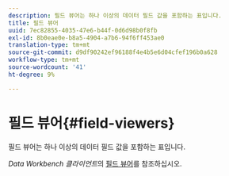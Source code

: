 ```yaml
---
description: 필드 뷰어는 하나 이상의 데이터 필드 값을 포함하는 표입니다.
title: 필드 뷰어
uuid: 7ec82855-4035-47e6-b44f-0d6d98b0f8fb
exl-id: 8b0eae0e-b8a5-4904-a7b6-94f6ff453ae0
translation-type: tm+mt
source-git-commit: d9df90242ef96188f4e4b5e6d04cfef196b0a628
workflow-type: tm+mt
source-wordcount: '41'
ht-degree: 9%

---
```


# 필드 뷰어{#field-viewers}

필드 뷰어는 하나 이상의 데이터 필드 값을 포함하는 표입니다.

*Data Workbench 클라이언트*&#x200B;의 [필드 뷰어](../../../../home/c-get-started/c-admin-intrf/c-dataset-mgrs/c-fld-vwrs/c-fld-vwrs.md#concept-194cb94501564145ae059e53c0e4bec3)를 참조하십시오.

